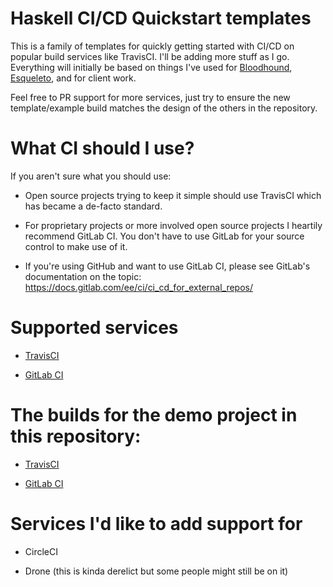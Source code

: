 # Haskell CI/CD Quickstart templates

This is a family of templates for quickly getting started with CI/CD on popular build services like TravisCI. I'll be adding more stuff as I go. Everything will initially be based on things I've used for [Bloodhound](), [Esqueleto](), and for client work.

Feel free to PR support for more services, just try to ensure the new template/example build matches the design of the others in the repository.

# What CI should I use?

If you aren't sure what you should use:

- Open source projects trying to keep it simple should use TravisCI which has became a de-facto standard.

- For proprietary projects or more involved open source projects I heartily recommend GitLab CI. You don't have to use GitLab for your source control to make use of it.

- If you're using GitHub and want to use GitLab CI, please see GitLab's documentation on the topic: https://docs.gitlab.com/ee/ci/ci_cd_for_external_repos/

# Supported services

- [TravisCI](.travis.yml)

- [GitLab CI](.gitlab-ci.yml)

# The builds for the demo project in this repository:

- [TravisCI]()

- [GitLab CI](https://gitlab.com/bitemyapp/haskell-continuous-integration/pipelines)

# Services I'd like to add support for


- CircleCI

- Drone (this is kinda derelict but some people might still be on it)

